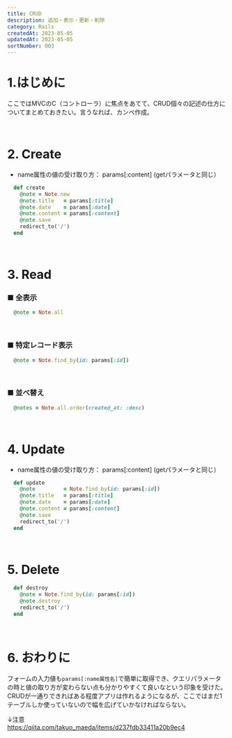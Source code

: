 ```yaml
---
title: CRUD
description: 追加・表示・更新・削除
category: Rails
createdAt: 2023-05-05
updatedAt: 2023-05-05
sortNumber: 003
---
```


<nuxt-content-wrapper>

# 1.はじめに
ここではMVCのC（コントローラ）に焦点をあてて、CRUD個々の記述の仕方についてまとめておきたい。言うなれば、カンペ作成。

<br>

# 2. Create
- name属性の値の受け取り方： params[:content] (getパラメータと同じ）
```ruby
  def create
    @note = Note.new
    @note.title   = params[:title]
    @note.date    = params[:date]
    @note.content = params[:content]
    @note.save
    redirect_to('/')
  end
```

<br>

# 3. Read
### ■ 全表示
```ruby
  @note = Note.all
```

<br>

### ■ 特定レコード表示
```ruby
  @note = Note.find_by(id: params[:id])
```

<br>

### ■ 並べ替え
```ruby
  @notes = Note.all.order(created_at: :desc)
```


<br>

# 4. Update
- name属性の値の受け取り方： params[:content] (getパラメータと同じ）
```ruby
  def update
    @note         = Note.find_by(id: params[:id])
    @note.title   = params[:title]
    @note.date    = params[:date]
    @note.content = params[:content]
    @note.save
    redirect_to('/')
  end
```

<br>

# 5. Delete

```ruby
  def destroy
    @note = Note.find_by(id: params[:id])
    @note.destroy
    redirect_to('/')
  end
```


<br>

# 6. おわりに
フォームの入力値も`params[:name属性名]`で簡単に取得でき、クエリパラメータの時と値の取り方が変わらない点も分かりやすくて良いなという印象を受けた。CRUDが一通りできればある程度アプリは作れるようになるが、ここではまだ1テーブルしか使っていないので幅を広げていかなければならない。


↓注意　<br>
https://qiita.com/takuo_maeda/items/d237fdb33411a20b9ec4

</nuxt-content-wrapper>